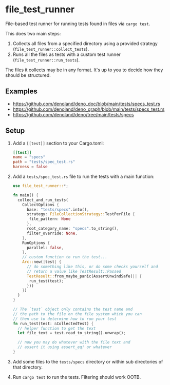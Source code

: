 # file_test_runner

File-based test runner for running tests found in files via `cargo test`.

This does two main steps:

1. Collects all files from a specified directory using a provided strategy
   (`file_test_runner::collect_tests`).
1. Runs all the files as tests with a custom test runner
   (`file_test_runner::run_tests`).

The files it collects may be in any format. It's up to you to decide how they
should be structured.

## Examples

- https://github.com/denoland/deno_doc/blob/main/tests/specs_test.rs
- https://github.com/denoland/deno_graph/blob/main/tests/specs_test.rs
- https://github.com/denoland/deno/tree/main/tests/specs

## Setup

1. Add a `[[test]]` section to your Cargo.toml:

   ```toml
   [[test]]
   name = "specs"
   path = "tests/spec_test.rs"
   harness = false
   ```

2. Add a `tests/spec_test.rs` file to run the tests with a main function:

   ```rs
   use file_test_runner::*;

   fn main() {
     collect_and_run_tests(
       CollectOptions {
         base: "tests/specs".into(),
         strategy: FileCollectionStrategy::TestPerFile {
          file_pattern: None
         },
         root_category_name: "specs".to_string(),
         filter_override: None,
       },
       RunOptions {
         parallel: false,
       },
       // custom function to run the test...
       Arc::new(|test| {
         // do something like this, or do some checks yourself and
         // return a value like TestResult::Passed
         TestResult::from_maybe_panic(AssertUnwindSafe(|| {
          run_test(test);
         }))
       })
     )
   }

   // The `test` object only contains the test name and
   // the path to the file on the file system which you can
   // then use to determine how to run your test
   fn run_test(test: &CollectedTest) {
     // helper function to get the text
     let file_text = test.read_to_string().unwrap();

     // now you may do whatever with the file text and
     // assert it using assert_eq! or whatever
   }
   ```

3. Add some files to the `tests/specs` directory or within sub directories of
   that directory.

4. Run `cargo test` to run the tests. Filtering should work OOTB.

